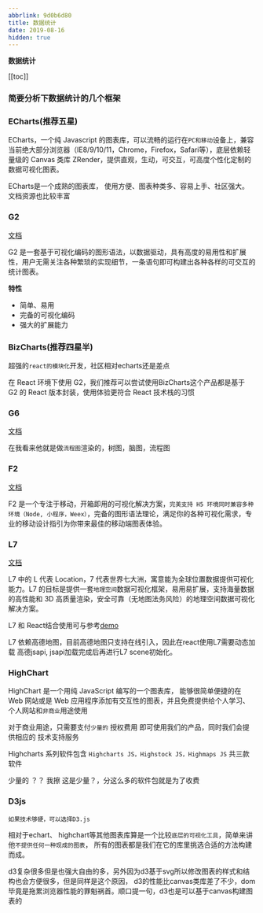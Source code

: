 ```yaml
---
abbrlink: 9d0b6d80
title: 数据统计
date: 2019-08-16
hidden: true
---
```


<strong class='old-blog'>数据统计</strong>

[[toc]]

### 简要分析下数据统计的几个框架

### ECharts(推荐五星)

ECharts，一个纯 Javascript 的图表库，可以流畅的运行在`PC和移动`设备上，兼容当前绝大部分浏览器（IE8/9/10/11，Chrome，Firefox，Safari等），底层依赖轻量级的 Canvas 类库 ZRender，提供直观，生动，可交互，可高度个性化定制的数据可视化图表。

ECharts是一个成熟的图表库， 使用方便、图表种类多、容易上手、社区强大。文档资源也比较丰富


### G2

[文档](https://www.yuque.com/antv/g2-docs/api-g2)

G2 是一套基于可视化编码的图形语法，以数据驱动，具有高度的易用性和扩展性，用户无需关注各种繁琐的实现细节，一条语句即可构建出各种各样的可交互的统计图表。

**特性**
- 简单、易用
- 完备的可视化编码
- 强大的扩展能力

### BizCharts(推荐四星半)

超强的`react的模块化`开发，社区相对echarts还是差点

在 React 环境下使用 G2，我们推荐可以尝试使用BizCharts这个产品都是基于 G2 的 React 版本封装，使用体验更符合 React 技术栈的习惯

### G6

[文档](https://www.yuque.com/antv/g6)

在我看来他就是做`流程图`渲染的，树图，脑图，流程图


### F2

[文档](https://www.yuque.com/antv/f2/api-index)

F2 是一个专注于移动，开箱即用的可视化解决方案，`完美支持 H5 环境同时兼容多种环境（Node, 小程序，Weex）`，完备的图形语法理论，满足你的各种可视化需求，专业的移动设计指引为你带来最佳的移动端图表体验。


### L7

[文档](https://www.yuque.com/antv/l7)

L7 中的 L 代表 Location，7 代表世界七大洲，寓意能为全球位置数据提供可视化能力。L7 的目标是提供一套`地理空间`数据可视化框架，易用易扩展，支持海量数据的高性能和 3D 高质量渲染，安全可靠（无地图法务风险）的地理空间数据可视化解决方案。

L7 和 React结合使用可与参考[demo](https://github.com/lzxue/l7_react_template)

L7 依赖高德地图，目前高德地图只支持在线引入，因此在react使用L7需要动态加载 高德jsapi, jsapi加载完成后再进行L7 scene初始化。


### HighChart

HighChart 是一个用纯 JavaScript 编写的一个图表库， 能够很简单便捷的在 Web 网站或是 Web 应用程序添加有交互性的图表，并且免费提供给个人学习、个人网站和`非商业`用途使用


对于商业用途，只需要支付`少量的` 授权费用 即可使用我们的产品，同时我们会提供相应的 技术支持服务

Highcharts 系列软件包含 `Highcharts JS，Highstock JS，Highmaps JS` 共三款软件

少量的 ？？  我擦 这是少量？，分这么多的软件包就是为了收费

### D3js

`如果技术够硬，可以选择D3.js`

相对于echart、 highchart等其他图表库算是一个比较`底层的可视化工具`，简单来讲他`不提供任何一种现成的图表`，
所有的图表都是我们在它的库里挑选合适的方法构建而成。

d3复杂很多但是也强大自由的多，另外因为d3基于svg所以修改图表的样式和结构也会方便很多，但是同样是这个原因，
d3的性能比canvas类库差了不少，dom毕竟是拖累浏览器性能的罪魁祸首。顺口提一句，d3也是可以基于canvas构建图表的

